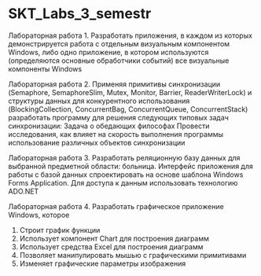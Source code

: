 # SKT_Labs_3_semestr

Лабораторная работа 1.	Разработать приложения, в каждом из которых демонстрируется работа с отдельным визуальным компонентом Windows, 
либо одно приложение, в котором используются (определяются основные обработчики событий) все визуальные компоненты Windows

Лабораторная работа 2.	Применяя примитивы синхронизации (Semaphore, SemaphoreSlim, Mutex, Monitor, Barrier, ReaderWriterLock) 
и структуры данных для конкурентного использования (BlockingCollection, ConcurrentBag, ConcurrentQueue, ConcurrentStack) разработать
программу для решения следующих типовых задач синхронизации: 
Задача о обедающих философах
Провести исследования, как влияет на скорость выполнения программы использование различных объектов синхронизации

Лабораторная работа 3.	Разработать реляционную базу данных для выбранной предметной области: больница.
Интерфейс приложения для работы с базой данных спроектировать на основе шаблона Windows Forms Application. 
Для доступа к данным использовать технологию ADO.NET 


Лабораторная работа 4.	Разработать графическое приложение Windows, которое
1.	Строит график функции
2.	Использует компонент Chart для построения диаграмм
3.	Использует средства Excel для построения диаграмм
4.	Позволяет манипулировать мышью с графическими примитивами
5.	Изменяет графические параметры изображения

